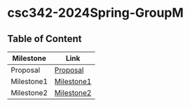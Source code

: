 # csc342-2024Spring-GroupM
## Table of Content
| Milestone  | Link |
| ------------- |-------------|
|Proposal|[Proposal](https://github.ncsu.edu/engr-csc342/csc342-2024Spring-GroupM/tree/main/Proposal)  |
|Milestone1|[Milestone1](https://github.ncsu.edu/engr-csc342/csc342-2024Spring-GroupM/tree/main/Milestone1)  |
|Milestone2|[Milestone2](https://github.ncsu.edu/engr-csc342/csc342-2024Spring-GroupM/tree/main/Milestone2)  |

